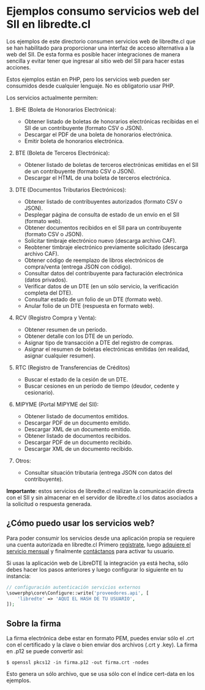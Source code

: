 Ejemplos consumo servicios web del SII en libredte.cl
=====================================================

Los ejemplos de este directorio consumen servicios web de libredte.cl que se han
habilitado para proporcionar una interfaz de acceso alternativa a la web del SII.
De esta forma es posible hacer integraciones de manera sencilla y evitar tener
que ingresar al sitio web del SII para hacer estas acciones.

Estos ejemplos están en PHP, pero los servicios web pueden ser consumidos desde
cualquier lenguaje. No es obligatorio usar PHP.

Los servicios actualmente permiten:

1. BHE (Boleta de Honorarios Electrónica):
    - Obtener listado de boletas de honorarios electrónicas recibidas en el SII de un contribuyente (formato CSV o JSON).
    - Descargar el PDF de una boleta de honorarios electrónica.
    - Emitir boleta de honorarios electrónica.

2. BTE (Boleta de Terceros Electrónica):
    - Obtener listado de boletas de terceros electrónicas emitidas en el SII de un contribuyente (formato CSV o JSON).
    - Descargar el HTML de una boleta de terceros electrónica.

3. DTE (Documentos Tributarios Electrónicos):
    - Obtener listado de contribuyentes autorizados (formato CSV o JSON).
    - Desplegar página de consulta de estado de un envío en el SII (formato web).
    - Obtener documentos recibidos en el SII para un contribuyente (formato CSV o JSON).
    - Solicitar timbraje electrónico nuevo (descarga archivo CAF).
    - Reobtener timbraje electrónico previamente solicitado (descarga archivo CAF).
    - Obtener código de reemplazo de libros electrónicos de compra/venta (entrega JSON con código).
    - Consultar datos del contribuyente para facturación electrónica (datos privados).
    - Verificar datos de un DTE (en un sólo servicio, la verificación completa del DTE).
    - Consultar estado de un folio de un DTE (formato web).
    - Anular folio de un DTE (respuesta en formato web).

4. RCV (Registro Compra y Venta):
    - Obtener resumen de un período.
    - Obtener detalle con los DTE de un período.
    - Asignar tipo de transacción a DTE del registro de compras.
    - Asignar el resumen de boletas electrónicas emitidas (en realidad, asignar cualquier resumen).

5. RTC (Registro de Transferencias de Créditos)
    - Buscar el estado de la cesión de un DTE.
    - Buscar cesiones en un período de tiempo (deudor, cedente y cesionario).

6. MIPYME (Portal MIPYME del SII):
    - Obtener listado de documentos emitidos.
    - Descargar PDF de un documento emitido.
    - Descargar XML de un documento emitido.
    - Obtener listado de documentos recibidos.
    - Descargar PDF de un documento recibido.
    - Descargar XML de un documento recibido.

7. Otros:
    - Consultar situación tributaria (entrega JSON con datos del contribuyente).

**Importante**: estos servicios de libredte.cl realizan la comunicación directa
con el SII y sin almacenar en el servidor de libredte.cl los datos asociados a
la solicitud o respuesta generada.

¿Cómo puedo usar los servicios web?
-----------------------------------

Para poder consumir los servicios desde una aplicación propia se requiere una
cuenta autorizada en libredte.cl Primero [regístrate](https://libredte.cl/usuarios/registrar),
luego [adquiere el servicio mensual](https://tienda.sasco.cl/catalogo/i/INT1/sii-ws)
y finalmente [contáctanos](https://libredte.cl/contacto) para activar tu usuario.

Si usas la aplicación web de LibreDTE la integración ya está hecha, sólo debes
hacer los pasos anteriores y luego configurar lo siguiente en tu instancia:

```php
// configuración autenticación servicios externos
\sowerphp\core\Configure::write('proveedores.api', [
    'libredte' => 'AQUI EL HASH DE TU USUARIO',
]);
```

Sobre la firma
--------------

La firma electrónica debe estar en formato PEM, puedes enviar sólo el .crt con el certificado
y la clave o bien enviar dos archivos (.crt y .key). La firma en .p12 se puede convertir así:

    $ openssl pkcs12 -in firma.p12 -out firma.crt -nodes

Esto genera un sólo archivo, que se usa sólo con el índice cert-data en los ejemplos.
